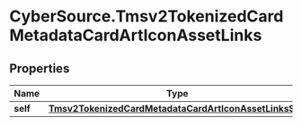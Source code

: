 # CyberSource.Tmsv2TokenizedCardMetadataCardArtIconAssetLinks

## Properties
Name | Type | Description | Notes
------------ | ------------- | ------------- | -------------
**self** | [**Tmsv2TokenizedCardMetadataCardArtIconAssetLinksSelf**](Tmsv2TokenizedCardMetadataCardArtIconAssetLinksSelf.md) |  | [optional] 



